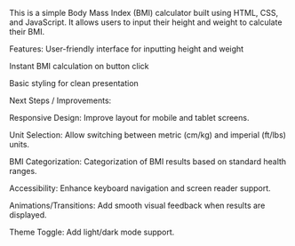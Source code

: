This is a simple Body Mass Index (BMI) calculator built using HTML, CSS, and JavaScript. It allows users to input their height and weight to calculate their BMI.

Features:
User-friendly interface for inputting height and weight

Instant BMI calculation on button click

Basic styling for clean presentation

Next Steps / Improvements:

Responsive Design: Improve layout for mobile and tablet screens.

Unit Selection: Allow switching between metric (cm/kg) and imperial (ft/lbs) units.

BMI Categorization: Categorization of BMI results based on standard health ranges.

Accessibility: Enhance keyboard navigation and screen reader support.

Animations/Transitions: Add smooth visual feedback when results are displayed.

Theme Toggle: Add light/dark mode support.
